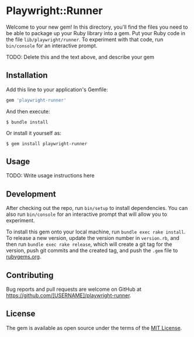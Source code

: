 # Playwright::Runner

Welcome to your new gem! In this directory, you'll find the files you need to be able to package up your Ruby library into a gem. Put your Ruby code in the file `lib/playwright/runner`. To experiment with that code, run `bin/console` for an interactive prompt.

TODO: Delete this and the text above, and describe your gem

## Installation

Add this line to your application's Gemfile:

```ruby
gem 'playwright-runner'
```

And then execute:

    $ bundle install

Or install it yourself as:

    $ gem install playwright-runner

## Usage

TODO: Write usage instructions here

## Development

After checking out the repo, run `bin/setup` to install dependencies. You can also run `bin/console` for an interactive prompt that will allow you to experiment.

To install this gem onto your local machine, run `bundle exec rake install`. To release a new version, update the version number in `version.rb`, and then run `bundle exec rake release`, which will create a git tag for the version, push git commits and the created tag, and push the `.gem` file to [rubygems.org](https://rubygems.org).

## Contributing

Bug reports and pull requests are welcome on GitHub at https://github.com/[USERNAME]/playwright-runner.

## License

The gem is available as open source under the terms of the [MIT License](https://opensource.org/licenses/MIT).
